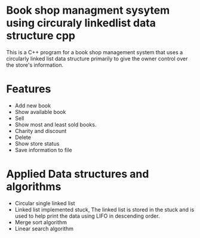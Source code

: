 # Book shop managment sysytem using circuraly linkedlist  data structure cpp
This is a C++ program for a book shop management system that uses a circularly linked list data structure primarily to give the owner control over the store's information.
# Features
* Add new book
* Show available book
* Sell
* Show most and least sold books.
* Charity and discount
* Delete
* Show store status
* Save information to file
# Applied Data structures and algorithms
* Circular single linked list
* Linked list implemented stuck, The linked list is stored in the stuck and is used to help print the data using LIFO in descending order.
* Merge sort algorithm
* Linear search algorithm

